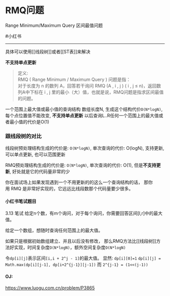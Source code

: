 # RMQ问题
Range Minimum/Maximum Query
区间最值问题

#小红书

---
具体可以使用[[线段树]]或者[[ST表]]来解决

**不支持单点更新**

>定义:  
RMQ ( Range Minimum / Maximum Query ) 问题是指：  
对于长度为 n 的数列 A，回答若干询问 RMQ (A , i , j ) ( i , j ≤ n)，返回数列A中下标在 i , j 里的最小（大）值，也就是说，RMQ问题是指求区间最值的问题。

一个范围上最大值或最小值的查询结构
数组长度N, 生成这个结构代价`O(N*logN)`, 每个点位置值不能改变, **不支持单点更新**
以后查询L..R任何一个范围上的最大值或者最小值的代价是O(1)

### 跟线段树的对比
线段树预处理结构生成的代价是: `O(N*logN)`,  单次查询的代价: O(logN),  支持更新, 可以单点更新, 也可以范围更新

RMQ预处理结构生成的代价是: `O(N*logN)`, 单次查询的代价: O(1), 但是**不支持更新**, 好处就是它的代码量非常的少

你在面试场上如果发现遇到一个不用更新的的这么一个查询结构的话，
那你用 RMQ 是非常好实现的，它远远比线段数那个代码量要少很多。


#### 小红书笔试题目

3.13 笔试
给定n个数，有m个询问，对于每个询问，你需要回答区间[l,r]中的最大值。

给定一个数组，想随时查询任何范围上的最大值。

如果只是根据初始数组建立、并且以后没有修改，
那么RMQ方法比[[线段树]]方法好实现，时间复杂度`O(N*logN)`，额外空间复杂度`O(N*logN)`


令`dp[i][j]`表示区间`[i,i + 2^j - 1]`的最大值。
显然: `dp[i][0]=1`
`dp[i][j] = Math.max(dp[i][j-1], dp[i+2^{j-1}][j-1])`
而
`2^{j-1} = (1<<(j-1))`

#### OJ: 
https://www.luogu.com.cn/problem/P3865